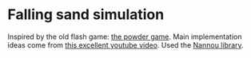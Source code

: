 # Falling sand simulation
Inspired by the old flash game: [the powder game](https://danball.fandom.com/wiki/Powder_Game). Main implementation ideas come from [this excellent youtube video](https://www.youtube.com/watch?v=VLZjd_Y1gJ8). Used the [Nannou library](https://github.com/nannou-org/nannou).